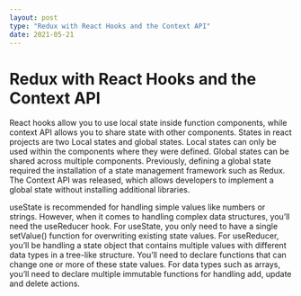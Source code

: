 ```yaml
---
layout: post
type: "Redux with React Hooks and the Context API"
date: 2021-05-21
---
```


# Redux with React Hooks and the Context API
React hooks allow you to use local state inside function components, while context API allows you to share state with other components.
States in react projects are two Local states and global states. Local states can only be used within the components where they
were defined. Global states can be shared across multiple components. Previously, defining a global state required the installation of a state management framework such as Redux. The Context API was released, which allows developers to implement a global state without
installing additional libraries.

useState is recommended for handling simple values like numbers or strings. However, when it comes to handling complex data structures,
you’ll need the useReducer hook. For useState, you only need to have a single setValue() function for overwriting existing state values.
For useReducer, you’ll be handling a state object that contains multiple values with different data types in a tree-like structure.
You’ll need to declare functions that can change one or more of these state values. For data types such as arrays, you’ll need to declare
multiple immutable functions for handling add, update and delete actions. 
